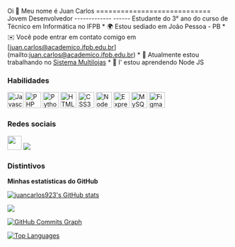 Oi 👋 Meu nome é Juan Carlos ============================ Jovem Desenvolvedor ------------- ------ Estudante do 3° ano do curso de Técnico em Informática no IFPB * 🌍 Estou sediado em João Pessoa - PB * ✉️ Você pode entrar em contato comigo em [juan.carlos@academico.ifpb.edu.br] (mailto:juan.carlos@academico.ifpb.edu.br) * 🚀 Atualmente estou trabalhando no [Sistema Multilojas](http://https://github.com/juancarlos923/projeto-multilojas) * 🧠 I' estou aprendendo Node JS

### Habilidades

<p align="left">
<a href="https://developer.mozilla.org/en-US/docs/Web/JavaScript" target="_blank" rel="noreferrer"><img src="https ://raw.githubusercontent.com/danielcranney/readme-generator/main/public/icons/skills/javascript-colored.svg" width="36" height="36" alt="Javascript" /></a>
<a href="https://www.php.net/" target="_blank" rel="noreferrer"><img src="https://raw.githubusercontent.com/danielcranney/readme-generator/main/ public/icons/skills/php-colored.svg" width="36" height="36" alt="PHP" /></a>
<a href="https://www.python.org/" target="_blank" rel="noreferrer"><img src="https://raw.githubusercontent.com/danielcranney/readme-generator/main/ public/icons/skills/python-colored.svg" width="36" height="36" alt="Python" /></a>
<a href="https://developer.mozilla.org/en- US/docs/Glossary/HTML5" target="_blank" rel="noreferrer"><img src="https://raw.githubusercontent.com/danielcranney/readme-generator/main/public/icons/skills/html5- coloured.svg" width="36" height="36" alt="HTML5" /></a>
<a href="https://www.w3.org/TR/CSS/#css" target="_blank" rel="noreferrer"><img src="https://raw.githubusercontent.com/danielcranney/readme-generator/main/public/icons/skills/css3-colored.svg" width="36" height= "36" alt="CSS3" /></a>
<a href="https://nodejs.org/en/" target="_blank" rel="noreferrer"><img src="https://raw.githubusercontent.com/danielcranney/readme-generator/main/ public/icons/skills/nodejs-colored.svg" width="36" height="36" alt="NodeJS" /></a>
<a href="https://expressjs.com/" target=" _blank" rel="noreferrer"><img src="https://raw.githubusercontent.com/danielcranney/readme-generator/main/public/icons/skills/express-colored-dark.svg" width="36" height="36" alt="Express" /></a>
<a href="https://www.mysql.com/" target="_blank" rel="noreferrer"><img src="https://raw.githubusercontent.com/danielcranney/readme-generator/main/public/icons/skills/mysql-colored.svg" width="36" height="36" alt= "MySQL" /></a>
<a href="https://www.figma.com/" target="_blank" rel="noreferrer"><img src="https://raw.githubusercontent.com/danielcranney/readme-generator/main/ public/icons/skills/figma-colored.svg" width="36" height="36" alt="Figma" /></a>
</p>


### Redes sociais

<p align="left"> <a href="https://www.github.com/juancarlos923" target="_blank" rel="noreferrer"><img src="https://raw .githubusercontent.com/danielcranney/readme-generator/main/public/icons/socials/github-dark.svg" width="32" height="32" /></a> <a href="https:// www.linkedin.com/in/juan-carlos-725563232/" target="_blank" rel="noreferrer"><img src="https://raw.githubusercontent.com/danielcranney/readme-generator/main/public /icons/socials/linkedin.svg" largura="32" altura="32" /></a> </p>

### Distintivos

<b>Minhas estatísticas do GitHub</b>

<a href="http://www.github.com/juancarlos923"><img src="https://github-readme-stats.vercel.app/api?username=juancarlos923&show_icons=true&hide=prs,&count_private=true&title_color =0891b2&text_color=ffffff&icon_color=0891b2&bg_color=1c1917&hide_border=true&show_icons=true" alt="juancarlos923's GitHub stats" /></a>

<a href="http://www.github.com/juancarlos923"><img src="https://github-readme-streak-stats.herokuapp.com/?user=juancarlos923&stroke=ffffff&background=1c1917&ring=0891b2&fire=0891b2&currStreakNum=ffffff&currStreakLabel=0891b2&sideNums=ffffff&sideLabels=ffffff&dates=ffffff&hide_border=true" /></a>

<a href="http://www.github.com/juancarlos923"><img src="https://activity-graph.herokuapp.com/graph?username=juancarlos923&bg_color=1c1917&color=ffffff&line=0891b2&point=ffffff&area_color=1c1917&area=true&hide_border=true&custom_title=GitHub%20Commits%20Graph" alt="GitHub Commits Graph" /></a>

<a href="https://github.com/juancarlos923" align="left"><img src="https://github-readme-stats.vercel.app/api/top-langs/?username=juancarlos923&langs_count=10&title_color=0891b2&text_color=ffffff&icon_color=0891b2&bg_color=1c1917&hide_border=true&locale=en&custom_title=Top%20%Languages" alt="Top Languages" /></a>
